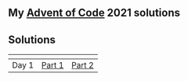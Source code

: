 ## My [Advent of Code](https://adventofcode.com/) 2021 solutions

## **Solutions**

| []()  | []()                        | []()                        |
| ----- | --------------------------- | --------------------------- |
| Day 1 | [Part 1](day-01/part-01.js) | [Part 2](day-01/part-02.js) |
